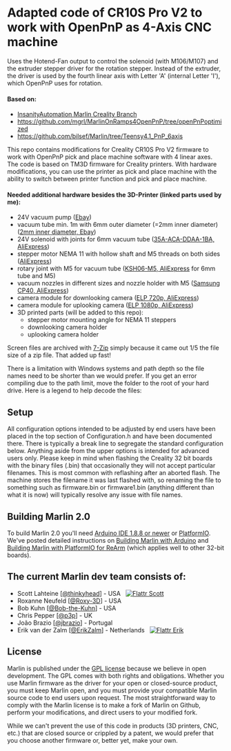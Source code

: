 ﻿# Adapted code of CR10S Pro V2 to work with OpenPnP as 4-Axis CNC machine

Uses the Hotend-Fan output to control the solenoid (with M106/M107) and the extruder stepper driver for the rotation stepper. Instead of the extruder, the driver is used by the fourth linear axis with Letter 'A' (internal Letter 'I'), which OpenPnP uses for rotation.

#### Based on:
- [InsanityAutomation Marlin Creality Branch](https://github.com/InsanityAutomation/Marlin/tree/CrealityDwin_2.0)
- https://github.com/mgrl/MarlinOnRamps4OpenPnP/tree/openPnPoptimized
- https://github.com/bilsef/Marlin/tree/Teensy4.1_PnP_6axis

This repo contains modifications for Creality CR10S Pro V2 firmware to work with OpenPnP pick and place machine software with 4 linear axes. The code is based on TM3D firmware for Creality printers. With hardware modifications, you can use the printer as pick and place machine with the ability to switch between printer function and pick and place machine.

#### Needed additional hardware besides the 3D-Printer (linked parts used by me):
- 24V vacuum pump ([Ebay](https://www.ebay.de/itm/353644012079))
- vacuum tube min. 1m with 6mm outer diameter (=2mm inner diameter) ([2mm inner diameter, Ebay](https://www.ebay.de/itm/174382089856))
- 24V solenoid with joints for 6mm vacuum tube ([35A-ACA-DDAA-1BA, AliExpress](https://de.aliexpress.com/item/32887481957.html))
- stepper motor NEMA 11 with hollow shaft and M5 threads on both sides ([AliExpress](https://de.aliexpress.com/item/32900066758.html))
- rotary joint with M5 for vacuum tube ([KSH06-M5, AliExpress](https://de.aliexpress.com/item/1005001342989979.html) for 6mm tube and M5)
- vacuum nozzles in different sizes and nozzle holder with M5 ([Samsung CP40, AliExpress](https://de.aliexpress.com/item/4000037264622.html))
- camera module for downlooking camera ([ELP 720p, AliExpress](https://de.aliexpress.com/item/32346777227.html))
- camera module for uplooking camera ([ELP 1080p, AliExpress](https://de.aliexpress.com/item/32261191143.html))
- 3D printed parts (will be added to this repo):
    - stepper motor mounting angle for NEMA 11 steppers
    - downlooking camera holder
    - uplooking camera holder

Screen files are archived with [7-Zip](https://www.7-zip.org/) simply because it came out 1/5 the file size of a zip file. That added up fast!

There is a limitation with Windows systems and path depth so the file names need to be shorter than we would prefer. If you get an error compiling due to the path limit, move the folder to the root of your hard drive. Here is a legend to help decode the files:


## Setup

All configuration options intended to be adjusted by end users have been placed in the top section of Configuration.h and have been documented there. There is typically a break line to segregate the standard
configuration below. Anything aside from the upper options is intended for advanced users only.
Please keep in mind when flashing the Creality 32 bit boards with the binary files (.bin) that occasionally they will not accept particular filenames. This is most common with reflashing after an aborted flash. The machine stores the filename it was last flashed with, so renaming the file to something such as firmware.bin or firmware1.bin (anything different than what it is now) will typically resolve any issue with file names.


## Building Marlin 2.0

To build Marlin 2.0 you'll need [Arduino IDE 1.8.8 or newer](https://www.arduino.cc/en/main/software) or [PlatformIO](http://docs.platformio.org/en/latest/ide.html#platformio-ide). We've posted detailed instructions on [Building Marlin with Arduino](http://marlinfw.org/docs/basics/install_arduino.html) and [Building Marlin with PlatformIO for ReArm](http://marlinfw.org/docs/basics/install_rearm.html) (which applies well to other 32-bit boards).


## The current Marlin dev team consists of:

 - Scott Lahteine [[@thinkyhead](https://github.com/thinkyhead)] - USA &nbsp; [![Flattr Scott](http://api.flattr.com/button/flattr-badge-large.png)](https://flattr.com/submit/auto?user_id=thinkyhead&url=https://github.com/MarlinFirmware/Marlin&title=Marlin&language=&tags=github&category=software)
 - Roxanne Neufeld [[@Roxy-3D](https://github.com/Roxy-3D)] - USA
 - Bob Kuhn [[@Bob-the-Kuhn](https://github.com/Bob-the-Kuhn)] - USA
 - Chris Pepper [[@p3p](https://github.com/p3p)] - UK
 - João Brazio [[@jbrazio](https://github.com/jbrazio)] - Portugal
 - Erik van der Zalm [[@ErikZalm](https://github.com/ErikZalm)] - Netherlands &nbsp; [![Flattr Erik](http://api.flattr.com/button/flattr-badge-large.png)](https://flattr.com/submit/auto?user_id=ErikZalm&url=https://github.com/MarlinFirmware/Marlin&title=Marlin&language=&tags=github&category=software)

## License

Marlin is published under the [GPL license](/LICENSE) because we believe in open development. The GPL comes with both rights and obligations. Whether you use Marlin firmware as the driver for your open or closed-source product, you must keep Marlin open, and you must provide your compatible Marlin source code to end users upon request. The most straightforward way to comply with the Marlin license is to make a fork of Marlin on Github, perform your modifications, and direct users to your modified fork.

While we can't prevent the use of this code in products (3D printers, CNC, etc.) that are closed source or crippled by a patent, we would prefer that you choose another firmware or, better yet, make your own.
